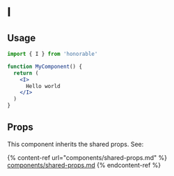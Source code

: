 # I

## Usage

```jsx
import { I } from 'honorable'

function MyComponent() {
  return (
    <I>
      Hello world
    </I>
  )
}
```

## Props

This component inherits the shared props. See:

{% content-ref url="components/shared-props.md" %}
[components/shared-props.md](components/shared-props.md)
{% endcontent-ref %}


